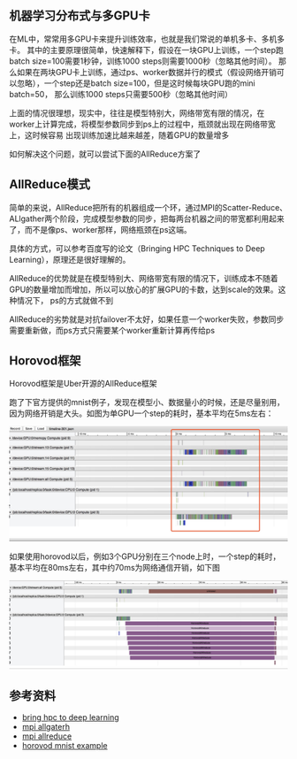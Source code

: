 ## 机器学习分布式与多GPU卡

在ML中，常常用多GPU卡来提升训练效率，也就是我们常说的单机多卡、多机多卡。
其中的主要原理很简单，快速解释下，假设在一块GPU上训练，一个step跑batch size=100需要1秒钟，训练1000 steps则需要1000秒（忽略其他时间）。
那么如果在两块GPU卡上训练，通过ps、worker数据并行的模式（假设网络开销可以忽略），一个step还是batch size=100，但是这时候每块GPU跑的mini batch=50，
那么训练1000 steps只需要500秒（忽略其他时间）

上面的情况很理想，现实中，往往是模型特别大，网络带宽有限的情况，在worker上计算完成，将模型参数同步到ps上的过程中，瓶颈就出现在网络带宽上，这时候容易
出现训练加速比越来越差，随着GPU的数量增多

如何解决这个问题，就可以尝试下面的AllReduce方案了

## AllReduce模式

简单的来说，AllReduce把所有的机器组成一个环，通过MPI的Scatter-Reduce、ALlgather两个阶段，完成模型参数的同步，把每两台机器之间的带宽都利用起来了，而不是像ps、worker那样，网络瓶颈在ps这端。

具体的方式，可以参考百度写的论文（Bringing HPC Techniques to Deep Learning），原理还是很好理解的。

AllReduce的优势就是在模型特别大、网络带宽有限的情况下，训练成本不随着GPU的数量增加而增加，所以可以放心的扩展GPU的卡数，达到scale的效果。这种情况下，
ps的方式就做不到

AllReduce的劣势就是对抗failover不太好，如果任意一个worker失败，参数同步需要重新做，而ps方式只需要某个worker重新计算再传给ps

## Horovod框架

Horovod框架是Uber开源的AllReduce框架

跑了下官方提供的mnist例子，发现在模型小、数据量小的时候，还是尽量别用，因为网络开销是大头。如图为单GPU一个step的耗时，基本平均在5ms左右：

![单GPU一个step耗时](./images/single_gpu.jpg)


如果使用horovod以后，例如3个GPU分别在三个node上时，一个step的耗时，基本平均在80ms左右，其中约70ms为网络通信开销，如下图

![mutligpu](./images/mutligpu.jpg)

## 参考资料

+ [bring hpc to deep learning](http://research.baidu.com/bringing-hpc-techniques-deep-learning/)
+ [mpi allgaterh](http://mpitutorial.com/tutorials/mpi-scatter-gather-and-allgather/)
+ [mpi allreduce](http://mpitutorial.com/tutorials/mpi-reduce-and-allreduce/)
+ [horovod mnist example](https://github.com/uber/horovod/blob/master/examples/tensorflow_mnist.py)
